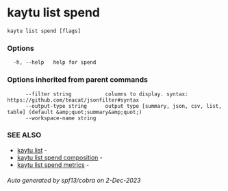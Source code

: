 # kaytu list spend



```
kaytu list spend [flags]
```

### Options

```
  -h, --help   help for spend
```

### Options inherited from parent commands

```
      --filter string           columns to display. syntax: https://github.com/teacat/jsonfilter#syntax
      --output-type string      output type [summary, json, csv, list, table] (default &amp;quot;summary&amp;quot;)
      --workspace-name string   
```

### SEE ALSO

* [kaytu list](kaytu_list)	 - 
* [kaytu list spend composition](kaytu_list_spend_composition)	 - 
* [kaytu list spend metrics](kaytu_list_spend_metrics)	 - 

###### Auto generated by spf13/cobra on 2-Dec-2023
